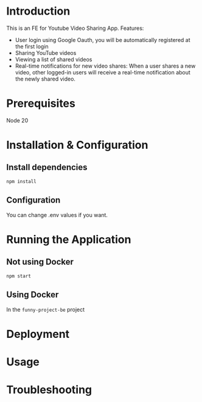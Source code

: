 # Introduction
This is an FE for Youtube Video Sharing App. Features:
- User login using Google Oauth, you will be automatically registered at the first login
- Sharing YouTube videos
- Viewing a list of shared videos
- Real-time notifications for new video shares: When a user shares a new video, other logged-in users will receive a real-time notification about the newly shared video.

# Prerequisites
Node 20
# Installation & Configuration
## Install dependencies
```
npm install
```
## Configuration
You can change .env values if you want.
# Running the Application
## Not using Docker
```
npm start
```
## Using Docker
In the `funny-project-be` project
# Deployment

# Usage

# Troubleshooting
